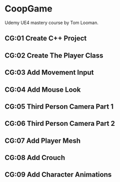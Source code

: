 # CoopGame
Udemy UE4 mastery course by Tom Looman.


## CG:01 Create C++ Project ##

## CG:02 Create The Player Class ##

## CG:03 Add Movement Input ##

## CG:04 Add Mouse Look ##

## CG:05 Third Person Camera Part 1 ##

## CG:06 Third Person Camera Part 2 ##

## CG:07 Add Player Mesh ##

## CG:08 Add Crouch ##

## CG:09 Add Character Animations ##
